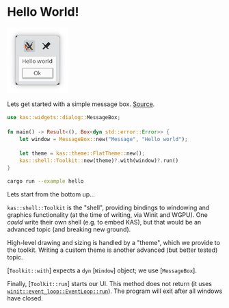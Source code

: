 # Hello World!

![Hello](screenshots/hello.png)

Lets get started with a simple message box.
[Source](https://github.com/kas-gui/tutorials/blob/master/examples/hello.rs).

```rust
use kas::widgets::dialog::MessageBox;

fn main() -> Result<(), Box<dyn std::error::Error>> {
    let window = MessageBox::new("Message", "Hello world");

    let theme = kas::theme::FlatTheme::new();
    kas::shell::Toolkit::new(theme)?.with(window)?.run()
}
```

```sh
cargo run --example hello
```

Lets start from the bottom up...

`kas::shell::Toolkit` is the "shell", providing bindings to windowing and
graphics functionality (at the time of writing, via Winit and WGPU).
One *could* write their own shell (e.g. to embed KAS), but that would be an
advanced topic (and breaking new ground).

High-level drawing and sizing is handled by a "theme", which we provide to the
toolkit. Writing a custom theme is another advanced (but better tested) topic.

[`Toolkit::with`] expects a `dyn` [`Window`] object; we use [`MessageBox`].

Finally, [`Toolkit::run`] starts our UI. This method does not return (it uses
[`winit::event_loop::EventLoop::run`]).
The program will exit after all windows have closed.

[`env_logger`]: https://docs.rs/env_logger
[`winit::event_loop::EventLoop::run`]: https://docs.rs/winit/0.24/winit/event_loop/struct.EventLoop.html#method.run
[`env_logger::init`]: https://docs.rs/env_logger/0.8/env_logger/fn.init.html
[`kas_theme::ShadedTheme`]: https://docs.rs/kas-theme/latest/kas_theme/struct.ShadedTheme.html
[`kas_wgpu::Toolkit`]: https://docs.rs/kas-wgpu/latest/kas_wgpu/struct.Toolkit.html
[`TextButton`]: https://docs.rs/kas/latest/kas/widget/struct.TextButton.html
[`Manager`]: https://docs.rs/kas/latest/kas/event/struct.Manager.html
